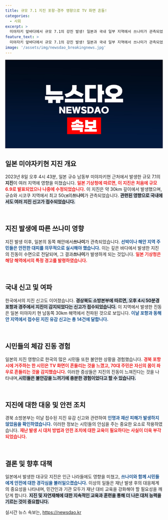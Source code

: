```yaml
---
title: 규모 7.1 지진 포항·경주 영향으로 TV 화면 흔들!
categories:
  - 사회
excerpt: >
  미야자키 앞바다에서 규모 7.1의 강진 발생! 일본과 국내 일부 지역에서 쓰나미가 관측되었고, 경북 포항에서도 진동이 감지됐다. 안전을 기하는 주민들의 긴장감이 고조되고 있다!
feature_text: >
  미야자키 앞바다에서 규모 7.1의 강진 발생! 일본과 국내 일부 지역에서 쓰나미가 관측되었고, 경북 포항에서도 진동이 감지됐다. 안전을 기하는 주민들의 긴장감이 고조되고 있다!
image: '/assets/img/newsdao_breakingnews.jpg'
---
```


<p><img src="/assets/img/newsdao_breakingnews.jpg" alt="ontimetimes 속보" /></p>



<h2 data-ke-size="size26">일본 미야자키현 지진 개요</h2>

<p data-ke-size="size16">2023년 8일 오후 4시 43분, 일본 규슈 남동부 미야자키현 근처에서 발생한 규모 7.1의<strong><b>지진</b></strong>이 여러 지역에 영향을 미쳤습니다. <b><span style="color: #ee2323;">일본 기상청에 따르면, 이 지진은 처음에 규모 6.9로 발표되었으나 나중에 수정되었습니다.</span></b> 이 지진은 약 30km 깊이에서 발생했으며, 규슈와 시코쿠 지역에서 최고 50㎝의<strong><b>쓰나미</b></strong>가 관측되었습니다. <b><span style="background-color: #21538527;">관련된 영향으로 국내에서도 여러 지진 신고가 접수되었습니다.</span></b></p>

<p data-ke-size="size16">&nbsp;</p>

<h2 data-ke-size="size26">지진 발생에 따른 쓰나미 영향</h2>

<p data-ke-size="size16">지진 발생 이후, 일본의 동쪽 해안에서<strong><b>쓰나미</b></strong>가 관측되었습니다. <b><span style="color: #1a5490;">선박이나 해안 지역 주민들은 안전한 대피를 의무적으로 실시해야 했습니다.</span></b> 이는 깊은 바다에서 발생한 지진의 진동이 수면으로 전달되며, 그 결과<strong><b>쓰나미</b></strong>가 발생하게 되는 것입니다. <b><span style="color: #ee2323;">일본 기상청은 해당 해역에서의 특정 경고를 발령하였습니다.</span></b></p>

<p data-ke-size="size16">&nbsp;</p>

<h2 data-ke-size="size26">국내 신고 및 여파</h2>

<p data-ke-size="size16">한국에서의 지진 신고도 이어졌습니다. <b><span style="background-color: #21538527;">경상북도 소방본부에 따르면, 오후 4시 50분경 포항과 경주에서 지진이 감지되었다는 신고가 접수되었습니다.</span></b> 이 지역에서 발생한 진동은 일본 미야자키 현 남동쪽 30km 해역에서 전파된 것으로 보입니다. <b><span style="color: #1a5490;">이날 포항과 동해안 지역에서 접수된 지진 유감 신고는 총 14건에 달합니다.</span></b></p>

<p data-ke-size="size16">&nbsp;</p>

<h2 data-ke-size="size26">시민들의 체감 진동 경험</h2>

<p data-ke-size="size16">일본의 지진 영향으로 한국의 많은 시민들 또한 불안한 상황을 경험했습니다. <b><span style="color: #ee2323;">경북 포항시에 거주하는 한 시민은 TV 화면이 흔들리는 것을 느꼈고, 70대 주민은 자신의 몸이 좌우로 흔들리는 것을 감지했습니다.</span></b> 이러한 증상들은 지진의 진동이 느껴진다는 것을 나타내며,<b><span style="background-color: #21538527;">시민들은 불안감을 느끼기에 충분한 경험이었다고 할 수 있습니다.</span></b></p>

<p data-ke-size="size16">&nbsp;</p>

<h2 data-ke-size="size26">지진에 대한 대응 및 안전 조치</h2>

<p data-ke-size="size16">경북 소방본부는 이날 접수된 지진 유감 신고와 관련하여 <b><span style="color: #1a5490;">인명과 재산 피해가 발생하지 않았음을 확인하였습니다.</span></b> 이러한 정보는 시민들의 안심을 주는 중요한 요소로 작용하였습니다. <b><span style="color: #ee2323;">재난 발생 시 대처 방법과 안전 조치에 대한 교육이 필요하다는 사실이 더욱 부각되었습니다.</span></b></p>

<p data-ke-size="size16">&nbsp;</p>

<h2 data-ke-size="size26">결론 및 향후 대책</h2>

<p data-ke-size="size16">일본에서 발생한 대규모 지진은 인근 나라들에도 영향을 미쳤고, <b><span style="color: #1a5490;">쓰나미와 함께 시민들에게 안전에 대한 경각심을 불러일으켰습니다.</span></b> 이상의 일들은 재난 발생 후의 대응체계의 중요성을 나타내며, 민간인과 기관 모두가 재난 대비 교육을 강화해야 할 필요성을 깨닫게 합니다. <b><span style="background-color: #21538527;">지진 및 자연재해에 대한 지속적인 교육과 훈련을 통해 더 나은 대처 능력을 기르는 것이 중요합니다.</span></b></p>


실시간 뉴스 속보는, <a href="https://newsdao.kr" rel="dofollow">https://newsdao.kr</a>


